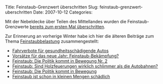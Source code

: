Title: Feinstaub-Grenzwert überschritten
Slug: feinstaub-grenzwert-uberschritten
Date: 2007-10-12
Categories:

Mit der Nebeldecke über Teilen des Mittellandes wurden die Feinstaub-Grenzwerte [bereits zum ersten Mal überschritten](http://www.tagesanzeiger.ch/dyn/news/schweiz/801480.html).

Zur Erinnerung an vorherige Winter habe ich hier die älteren Beiträge zum Thema [Feinstaubbelastung](http://spinlock.ch/blog/category/feinstaub/) zusammengestellt:

- [Fahrverbote für gesundheitsschädigende Autos](http://spinlock.ch/blog/2006/12/20/fahrverbote-fur-gesundheitsschadigende-autos/)
- [Vorsätze für das neue Jahr: Feinstaub-Bekämpfung?](http://spinlock.ch/blog/2006/12/18/vorsatze-fur-das-neue-jahr-feinstaub-bekampfung/)
- [Feinstaub: Die Politik kommt in Bewegung Nr. 2](http://spinlock.ch/blog/2006/02/02/feinstaub-die-politik-kommt-in-bewegung-nr-2/)
- [Feinstaub: Sind Holzfeuerungen wirklich schlimmer als die Autobahnen?](http://spinlock.ch/blog/2006/01/20/feinstaub-sind-holzfeuerungen-wirklich-schlimmer-als-die-autobahnen/)
- [Feinstaub: Die Politik kommt in Bewegung](http://spinlock.ch/blog/2006/01/16/feinstaub-die-politik-kommt-in-bewegung/)
- [Feinstaub ist schon in kleinen Mengen schädlich](http://spinlock.ch/blog/2005/12/21/feinstaub-ist-schon-in-kleinen-mengen-schadlich/)
